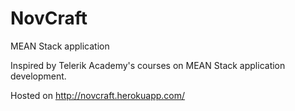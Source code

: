 NovCraft
========

MEAN Stack application

Inspired by Telerik Academy's courses on MEAN Stack application development.

Hosted on http://novcraft.herokuapp.com/
